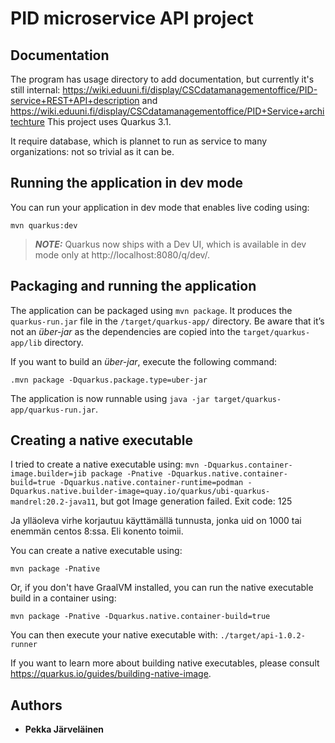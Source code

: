 # PID microservice API project

## Documentation
The program has usage directory to add documentation, but currently it's still internal: 
https://wiki.eduuni.fi/display/CSCdatamanagementoffice/PID-service+REST+API+description
and 
https://wiki.eduuni.fi/display/CSCdatamanagementoffice/PID+Service+architechture
This project uses Quarkus 3.1.

It require database, which is plannet to run as service to many organizations: not so trivial as it can be.

## Running the application in dev mode

You can run your application in dev mode that enables live coding using:
```
mvn quarkus:dev
```
> **_NOTE:_**  Quarkus now ships with a Dev UI, which is available in dev mode only at http://localhost:8080/q/dev/.

## Packaging and running the application

The application can be packaged using `mvn package`.
It produces the `quarkus-run.jar` file in the `/target/quarkus-app/` directory.
Be aware that it’s not an _über-jar_ as the dependencies are copied into the `target/quarkus-app/lib` directory.

If you want to build an _über-jar_, execute the following command:
```shell script
.mvn package -Dquarkus.package.type=uber-jar
```

The application is now runnable using `java -jar target/quarkus-app/quarkus-run.jar`.

## Creating a native executable

I tried to create a native executable using: `mvn -Dquarkus.container-image.builder=jib package -Pnative -Dquarkus.native.container-build=true -Dquarkus.native.container-runtime=podman -Dquarkus.native.builder-image=quay.io/quarkus/ubi-quarkus-mandrel:20.2-java11`, but got  Image generation failed. Exit code: 125

Ja ylläoleva virhe korjautuu käyttämällä tunnusta, jonka uid on 1000 tai enemmän centos 8:ssa. Eli konento toimii.

You can create a native executable using: 
```shell script
mvn package -Pnative
```

Or, if you don't have GraalVM installed, you can run the native executable build in a container using: 
```shell script
mvn package -Pnative -Dquarkus.native.container-build=true
```

You can then execute your native executable with: `./target/api-1.0.2-runner`


If you want to learn more about building native executables, please consult https://quarkus.io/guides/building-native-image.

## Authors

* **Pekka Järveläinen** 
